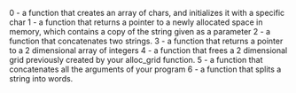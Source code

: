 0 - a function that creates an array of chars, and initializes it with a specific char
1 - a function that returns a pointer to a newly allocated space in memory, which contains a copy of the string given as a parameter
2 - a function that concatenates two strings.
3 - a function that returns a pointer to a 2 dimensional array of integers
4 - a function that frees a 2 dimensional grid previously created by your alloc_grid function.
5 - a function that concatenates all the arguments of your program
6 - a function that splits a string into words.
